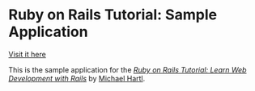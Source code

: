 # Ruby on Rails Tutorial: Sample Application

[Visit it here](https://pure-forest-51738.herokuapp.com/)

This is the sample application for the
[*Ruby on Rails Tutorial:
Learn Web Development with Rails*](http://www.railstutorial.org/)
by [Michael Hartl](http://www.michaelhartl.com/).
